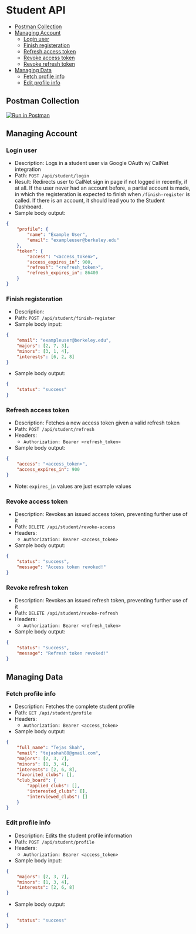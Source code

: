 # Student API

<!-- MarkdownTOC autolink="true" -->

- [Postman Collection](#postman-collection)
- [Managing Account](#managing-account)
    - [Login user](#login-user)
    - [Finish registeration](#finish-registeration)
    - [Refresh access token](#refresh-access-token)
    - [Revoke access token](#revoke-access-token)
    - [Revoke refresh token](#revoke-refresh-token)
- [Managing Data](#managing-data)
    - [Fetch profile info](#fetch-profile-info)
    - [Edit profile info](#edit-profile-info)

<!-- /MarkdownTOC -->

## Postman Collection
[![Run in Postman](https://run.pstmn.io/button.svg)](https://app.getpostman.com/run-collection/e9d0784bab2cc5792865)

## Managing Account

### Login user
* Description: Logs in a student user via Google OAuth w/ CalNet integration
* Path: `POST /api/student/login`
* Result: Redirects user to CalNet sign in page if not logged in recently, if at all. If the user never had an account before,
a partial account is made, in which the registeration is expected to finish when `/finish-register` is called. If there is an account, it should lead you to the Student Dashboard.
* Sample body output:
```json
{
    "profile": {
        "name": "Example User",
        "email": "exampleuser@berkeley.edu"
    },
    "token": {
        "access": "<access_token>",
        "access_expires_in": 900,
        "refresh": "<refresh_token>",
        "refresh_expires_in": 86400
    }
}
```

### Finish registeration
* Description:
* Path: `POST /api/student/finish-register`
* Sample body input:
```json
{
    "email": "exampleuser@berkeley.edu",
    "majors": [2, 7, 3],
    "minors": [3, 1, 4],
    "interests": [6, 2, 8]
}
```
* Sample body output:
```json
{
    "status": "success"
}
```

### Refresh access token
* Description: Fetches a new access token given a valid refresh token
* Path: `POST /api/student/refresh`
* Headers:
    - `Authorization: Bearer <refresh_token>`
* Sample body output:
```json
{
    "access": "<access_token>",
    "access_expires_in": 900
}
```
* Note: `expires_in` values are just example values

### Revoke access token
* Description: Revokes an issued access token, preventing further use of it
* Path: `DELETE /api/student/revoke-access`
* Headers:
    - `Authorization: Bearer <access_token>`
* Sample body output:
```json
{
    "status": "success",
    "message": "Access token revoked!"
}
```

### Revoke refresh token
* Description: Revokes an issued refresh token, preventing further use of it
* Path: `DELETE /api/student/revoke-refresh`
* Headers:
    - `Authorization: Bearer <refresh_token>`
* Sample body output:
```json
{
    "status": "success",
    "message": "Refresh token revoked!"
}
```

## Managing Data

### Fetch profile info
* Description: Fetches the complete student profile
* Path: `GET /api/student/profile`
* Headers:
    - `Authorization: Bearer <access_token>`
* Sample body output:
```json
{
    "full_name": "Tejas Shah",
    "email": "tejashah88@gmail.com",
    "majors": [2, 3, 7],
    "minors": [1, 3, 4],
    "interests": [2, 6, 8],
    "favorited_clubs": [],
    "club_board": {
        "applied_clubs": [],
        "interested_clubs": [],
        "interviewed_clubs": []
    }
}
```


### Edit profile info
* Description: Edits the student profile information
* Path: `POST /api/student/profile`
* Headers:
    - `Authorization: Bearer <access_token>`
* Sample body input:
```json
{
    "majors": [2, 3, 7],
    "minors": [1, 3, 4],
    "interests": [2, 6, 8]
}
```
* Sample body output:
```json
{
    "status": "success"
}
```
